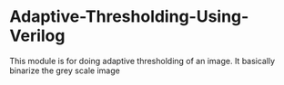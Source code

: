 # Adaptive-Thresholding-Using-Verilog
This module is for doing adaptive thresholding of an image. It basically binarize the grey scale image

